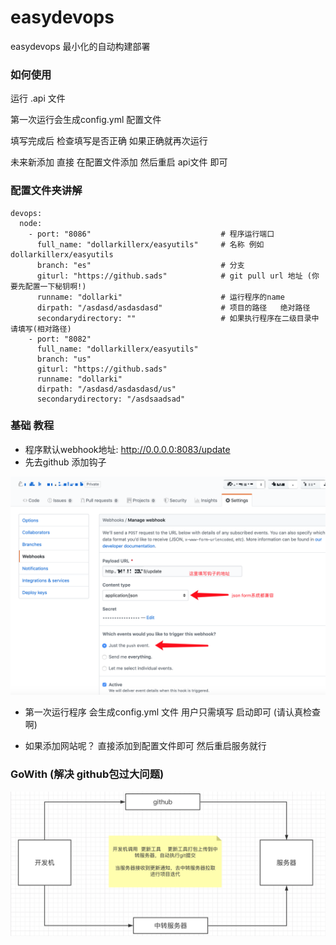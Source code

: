 # easydevops
easydevops 最小化的自动构建部署


### 如何使用
运行 .api 文件 

第一次运行会生成config.yml 配置文件

填写完成后 检查填写是否正确   如果正确就再次运行

未来新添加 直接 在配置文件添加 然后重启 api文件 即可


### 配置文件夹讲解
``` 
devops:
  node:
    - port: "8086"                             # 程序运行端口
      full_name: "dollarkillerx/easyutils"     # 名称 例如 dollarkillerx/easyutils
      branch: "es"                             # 分支
      giturl: "https://github.sads"            # git pull url 地址 (你要先配置一下秘钥啊!)
      runname: "dollarki"                      # 运行程序的name
      dirpath: "/asdasd/asdasdasd"             # 项目的路径   绝对路径
      secondarydirectory: ""                   # 如果执行程序在二级目录中 请填写(相对路径)
    - port: "8082"     
      full_name: "dollarkillerx/easyutils"     
      branch: "us"     
      giturl: "https://github.sads"    
      runname: "dollarki"   
      dirpath: "/asdasd/asdasdasd/us"   
      secondarydirectory: "/asdsaadsad"  
```

### 基础 教程
- 程序默认webhook地址: http://0.0.0.0:8083/update
- 先去github 添加钩子

![github添加钩子](./README/one.png)

- 第一次运行程序 会生成config.yml 文件 用户只需填写  启动即可 (请认真检查啊)

- 如果添加网站呢？ 直接添加到配置文件即可  然后重启服务就行

### GoWith (解决  github包过大问题)
![](./README/gowith.png)




